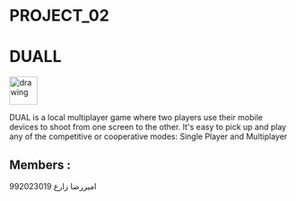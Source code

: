 # PROJECT_02
# DUALL

<img src="https://user-images.githubusercontent.com/76550627/121822455-670cbe00-ccb4-11eb-8e94-a1ded74ea6fd.png" alt="drawing" style="width:50px; hight:50px;"/>

DUAL is a local multiplayer game where two players use their mobile devices to shoot from one screen to the other. It's easy to pick up and play any of the competitive or cooperative modes: Single Player and Multiplayer
## Members :
امیررضا زارع 992023019
